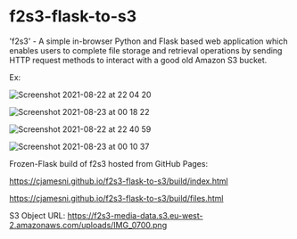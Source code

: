 # f2s3-flask-to-s3
'f2s3' - A simple in-browser Python and Flask based web application which enables users to complete file storage and retrieval operations by sending HTTP request methods to interact with a good old Amazon S3 bucket. 

Ex:

![Screenshot 2021-08-22 at 22 04 20](https://user-images.githubusercontent.com/23433005/130372514-50c60ebb-12e4-440e-a0a6-2bf796f2fa51.png)

![Screenshot 2021-08-23 at 00 18 22](https://user-images.githubusercontent.com/23433005/130373147-10114377-8cd8-421e-a0d4-89407f586038.png)

![Screenshot 2021-08-22 at 22 40 59](https://user-images.githubusercontent.com/23433005/130370844-f70d495b-c1cb-4cbc-bf20-07c702fcbf2b.png)

![Screenshot 2021-08-23 at 00 10 37](https://user-images.githubusercontent.com/23433005/130488501-7248fdc9-864d-4e92-b057-9030ffd5ddab.png)

Frozen-Flask build of f2s3 hosted from GitHub Pages: 

https://cjamesni.github.io/f2s3-flask-to-s3/build/index.html

https://cjamesni.github.io/f2s3-flask-to-s3/build/files.html

S3 Object URL: https://f2s3-media-data.s3.eu-west-2.amazonaws.com/uploads/IMG_0700.png

